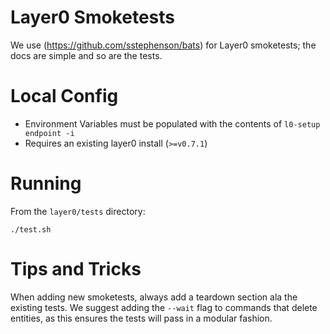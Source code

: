 # Layer0 Smoketests

We use (https://github.com/sstephenson/bats) for Layer0 smoketests; the docs are simple and so are the tests. 

# Local Config

* Environment Variables must be populated with the contents of `l0-setup endpoint -i`
* Requires an existing layer0 install (`>=v0.7.1`)

# Running

From the `layer0/tests` directory:

```
./test.sh
```

# Tips and Tricks

When adding new smoketests, always add a teardown section ala the existing tests. We suggest adding the `--wait` flag to commands that delete entities, as this ensures the tests will pass in a modular fashion. 
